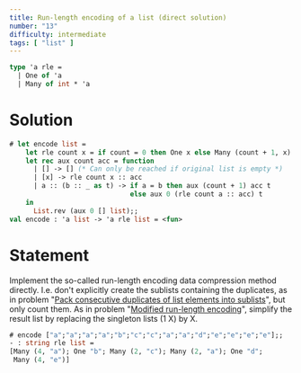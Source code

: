 ```yaml
---
title: Run-length encoding of a list (direct solution)
number: "13"
difficulty: intermediate
tags: [ "list" ]
---
```


```ocaml
type 'a rle =
  | One of 'a
  | Many of int * 'a
```

# Solution

```ocaml
# let encode list =
    let rle count x = if count = 0 then One x else Many (count + 1, x) in
    let rec aux count acc = function
      | [] -> [] (* Can only be reached if original list is empty *)
      | [x] -> rle count x :: acc
      | a :: (b :: _ as t) -> if a = b then aux (count + 1) acc t
                              else aux 0 (rle count a :: acc) t
    in
      List.rev (aux 0 [] list);;
val encode : 'a list -> 'a rle list = <fun>
```

# Statement

Implement the so-called run-length encoding data compression method
directly. I.e. don't explicitly create the sublists containing the
duplicates, as in problem "[Pack consecutive duplicates of list elements into sublists](#Packconsecutiveduplicatesoflistelementsintosublistsmedium)", but only count them. As in problem 
"[Modified run-length encoding](#Modifiedrunlengthencodingeasy)", simplify the result list by replacing the singleton lists (1 X) by X.

```ocaml
# encode ["a";"a";"a";"a";"b";"c";"c";"a";"a";"d";"e";"e";"e";"e"];;
- : string rle list =
[Many (4, "a"); One "b"; Many (2, "c"); Many (2, "a"); One "d";
 Many (4, "e")]
```
